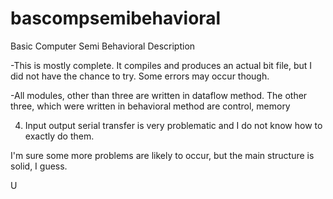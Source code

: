 # bascompsemibehavioral
Basic Computer Semi Behavioral Description

-This is mostly complete. It compiles and produces an actual bit file, but I did not have the chance to try. Some errors may occur though.

-All modules, other than three are written in dataflow method. The other three, which were written in behavioral method are control, memory 


4) Input output serial transfer is very problematic and I do not know how to exactly do them.

I'm sure some more problems are likely to occur, but the main structure is solid, I guess.

U
